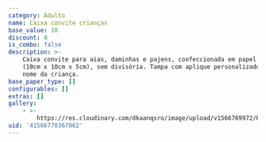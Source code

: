 ```yaml
---
category: Adulto
name: Caixa convite crianças
base_value: 10
discount: 0
is_combo: false
description: >-
    Caixa convite para aias, daminhas e pajens, confeccionada em papel offset 240g
    (10cm x 10cm x 5cm), sem divisória. Tampa com aplique personalizado e tag com
    nome da criança.
base_paper_type: []
configurables: []
extras: []
gallery:
    - >-
        https://res.cloudinary.com/dkaanqsro/image/upload/v1566769972/Papelaria%20adulto/Caixas_aias_e_pajens_-_Copia_bfggwb.jpg
uid: '41566770367062'
---
```

